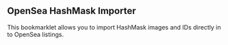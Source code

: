 ## OpenSea HashMask Importer

This bookmarklet allows you to import HashMask images and IDs directly in to OpenSea listings.

